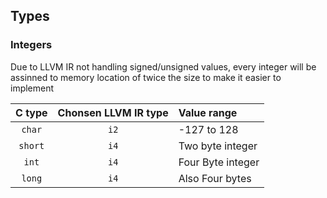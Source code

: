 ## Types

### Integers

Due to LLVM IR not handling signed/unsigned values, every integer will be assinned to memory location of twice the size to make it easier to implement

| C type | Chonsen LLVM IR type | Value range | 
|:------:|:------------:|:-|
|`char`|`i2`| -127 to 128
|`short` |`i4`| Two byte integer|
|`int`|`i4`| Four Byte integer|
|`long`|`i4`| Also Four bytes|

